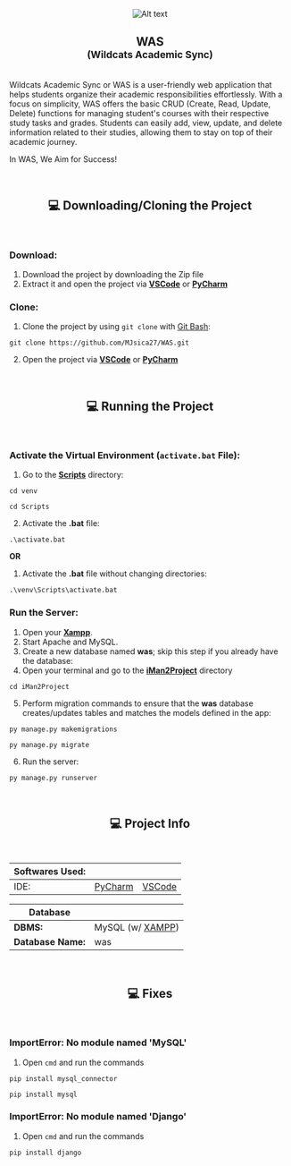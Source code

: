 <p align="center">
  <img src="https://i.imgur.com/zMWjD2l.png" alt="Alt text" title="WAS LOGO">
</p>

<h2 align='center'>WAS<br><sub align='center'>(Wildcats Academic Sync)</sub></h2>
<br>
Wildcats Academic Sync or WAS is a user-friendly web application that helps students organize their academic responsibilities effortlessly. With a focus on simplicity, WAS offers the basic CRUD (Create, Read, Update, Delete) functions for managing student's courses with their respective study tasks and grades. Students can easily add, view, update, and delete information related to their studies, allowing them to stay on top of their academic journey.

In WAS, We Aim for Success!

<br>

<h2 align='center'>💻 Downloading/Cloning the Project</h2>
<br>

### Download:
1. Download the project by downloading the Zip file
2. Extract it and open the project via **[VSCode](https://code.visualstudio.com/)** or **[PyCharm](https://www.jetbrains.com/pycharm/)**
### Clone:
1. Clone the project by using `git clone` with [Git Bash](https://git-scm.com/downloads):
```
git clone https://github.com/MJsica27/WAS.git
```
2. Open the project via **[VSCode](https://code.visualstudio.com/)** or **[PyCharm](https://www.jetbrains.com/pycharm/)**

<br>

<h2 align='center'>💻 Running the Project</h2>
<br>

### Activate the Virtual Environment (`activate.bat` File):
1. Go to the **[Scripts](https://github.com/MJsica27/WAS/tree/main/venv/Scripts)** directory:
```
cd venv
```
```
cd Scripts
```
2. Activate the **.bat** file:
```
.\activate.bat
```
**OR**
1. Activate the **.bat** file without changing directories:
```
.\venv\Scripts\activate.bat
```
### Run the Server:
1. Open your **[Xampp](https://www.apachefriends.org/)**.
2. Start Apache and MySQL.
3. Create a new database named **was**; skip this step if you already have the database:
4. Open your terminal and go to the **[iMan2Project](https://github.com/MJsica27/WAS/tree/main/iMan2Project)** directory
```
cd iMan2Project
```
5. Perform migration commands to ensure that the **was** database creates/updates tables and matches the models defined in the app:
```
py manage.py makemigrations
```
```
py manage.py migrate
```
6. Run the server:
```
py manage.py runserver
```

<br>

<h2 align='center'>💻 Project Info</h2>
<br>

| Softwares Used: | | | 
| ------ | ------- | ------ |
| IDE: | [PyCharm](https://www.jetbrains.com/pycharm/) | [VSCode](https://code.visualstudio.com/) | 

| Database | |
| ------ | ------ | 
| **DBMS:** | MySQL (w/ [XAMPP](https://www.apachefriends.org/)) |
| **Database Name:** | was |

<br>

<h2 align='center'>💻 Fixes</h2>
<br>

### ImportError: No module named 'MySQL'
1. Open `cmd` and run the commands
  ```
  pip install mysql_connector
  ```
  ```
  pip install mysql
  ```

### ImportError: No module named 'Django'
1. Open `cmd` and run the commands
  ```
  pip install django
  ```
